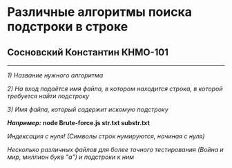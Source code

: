# Различные алгоритмы поиска подстроки в строке
## Сосновский Константин КНМО-101

--------------
_1) Название нужного алгоритма_

_2) На вход подаётся имя файла, в котором находится строка, в которой требуется найти подстроку_

_3) Имя файла, который содержит искомую подстроку_

***Например:*** __node Brute-force.js str.txt substr.txt__

_Индексация с нуля! (Символы строк нумируются, начиная с нуля)_

_*Несколько различных файлов для более точного тестирования (Война и мир, миллион букв "а") и подстроки к ним*_
